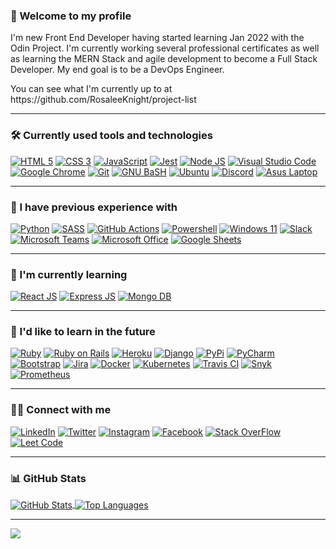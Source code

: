 ### 👋 Welcome to my profile
I'm new Front End Developer having started learning Jan 2022 with the Odin Project. I'm currently working several professional certificates as well as learning the MERN Stack and agile development to become a Full Stack Developer. My end goal is to be a DevOps Engineer.
<p> You can see what I'm currently up to at https://github.com/RosaleeKnight/project-list </p>

-----
### 🛠️ Currently used tools and technologies
<a href="https://html.spec.whatwg.org/multipage/"><img src="https://img.shields.io/badge/HTML5-E34F26?style=for-the-badge&logo=html5&logoColor=white" alt="HTML 5" ></a>
<a href="https://www.w3.org/Style/CSS/"><img src="https://img.shields.io/badge/CSS3-1572B6?style=for-the-badge&logo=css3&logoColor=white" alt="CSS 3" ></a>
<a href="https://developer.mozilla.org/en-US/docs/Web/JavaScript"><img src="https://img.shields.io/badge/JavaScript-323330?style=for-the-badge&logo=javascript&logoColor=F7DF1E" alt="JavaScript" ></a>
<a href="https://jestjs.io/"><img src="https://img.shields.io/badge/Jest-C21325?style=for-the-badge&logo=jest&logoColor=white" alt="Jest" ></a>
<a href="https://nodejs.org/en/"><img src="https://img.shields.io/badge/Node.js-339933?style=for-the-badge&logo=nodedotjs&logoColor=white" alt="Node JS" ></a>
<a href="https://code.visualstudio.com/"><img src="https://img.shields.io/badge/Visual_Studio_Code-0078D4?style=for-the-badge&logo=visual%20studio%20code&logoColor=white" alt="Visual Studio Code" ></a>
<a href="https://www.google.ca/intl/en_ca/chrome/"><img src="https://img.shields.io/badge/Google_chrome-4285F4?style=for-the-badge&logo=Google-chrome&logoColor=white" alt="Google Chrome" ></a>
<a href="https://git-scm.com/"><img src="https://img.shields.io/badge/GIT-E44C30?style=for-the-badge&logo=git&logoColor=white" alt="Git" ></a>
<a href="https://www.gnu.org/software/bash/"><img src="https://img.shields.io/badge/GNU%20Bash-4EAA25?style=for-the-badge&logo=GNU%20Bash&logoColor=white" alt="GNU BaSH" ></a>
<a href="https://ubuntu.com/"><img src="https://img.shields.io/badge/Ubuntu-E95420?style=for-the-badge&logo=ubuntu&logoColor=white" alt="Ubuntu" ></a>
<a href="https://discord.com/"><img src="https://img.shields.io/badge/Discord-5865F2?style=for-the-badge&logo=discord&logoColor=white" alt="Discord" ></a>
<a href="https://rog.asus.com/ca-en/"><img src="https://img.shields.io/badge/asus%20laptop-000000?style=for-the-badge&logo=asus&logoColor=white" alt="Asus Laptop" ></a>

-----
### 🧰 I have previous experience with
<a href="https://www.python.org/"><img src="https://img.shields.io/badge/Python-FFD43B?style=for-the-badge&logo=python&logoColor=blue" alt="Python" ></a>
<a href="https://sass-lang.com/"><img src="https://img.shields.io/badge/Sass-CC6699?style=for-the-badge&logo=sass&logoColor=white" alt="SASS" ></a>
<a href="https://github.com/features/actions"><img src="https://img.shields.io/badge/GitHub_Actions-2088FF?style=for-the-badge&logo=github-actions&logoColor=white" alt="GitHub Actions" ></a>
<a href="https://docs.microsoft.com/en-us/powershell/"><img src="https://img.shields.io/badge/powershell-5391FE?style=for-the-badge&logo=powershell&logoColor=white" alt="Powershell" ></a>
<a href="https://www.microsoft.com/en-ca/windows/windows-11"><img src="https://img.shields.io/badge/Windows-0078D6?style=for-the-badge&logo=windows&logoColor=white" alt="Windows 11" ></a>
<a href="https://slack.com/"><img src="https://img.shields.io/badge/Slack-4A154B?style=for-the-badge&logo=slack&logoColor=white" alt="Slack" ></a>
<a href="https://www.microsoft.com/en-ca/microsoft-teams/group-chat-software"><img src="https://img.shields.io/badge/Microsoft_Teams-6264A7?style=for-the-badge&logo=microsoft-teams&logoColor=white" alt="Microsoft Teams" ></a>
<a href="https://www.office.com/"><img src="https://img.shields.io/badge/Microsoft_Office-D83B01?style=for-the-badge&logo=microsoft-office&logoColor=white" alt="Microsoft Office" ></a>
<a href="https://www.google.com/sheets/about/"><img src="https://img.shields.io/badge/Google%20Sheets-34A853?style=for-the-badge&logo=google-sheets&logoColor=white" alt="Google Sheets" ></a>


-----
### 📖 I'm currently learning
<a href="https://reactjs.org/"><img src="https://img.shields.io/badge/React-20232A?style=for-the-badge&logo=react&logoColor=61DAFB" alt="React JS" ></a>
<a href="https://expressjs.com/"><img src="https://img.shields.io/badge/Express.js-000000?style=for-the-badge&logo=express&logoColor=white" alt="Express JS" ></a>
<a href="https://www.mongodb.com/"><img src="https://img.shields.io/badge/MongoDB-4EA94B?style=for-the-badge&logo=mongodb&logoColor=white" alt="Mongo DB" ></a>

-----
### 📝 I'd like to learn in the future
<a href="https://www.ruby-lang.org/en/"><img src="https://img.shields.io/badge/Ruby-CC342D?style=for-the-badge&logo=ruby&logoColor=white" alt="Ruby" ></a>
<a href="https://rubyonrails.org/"><img src="https://img.shields.io/badge/Ruby_on_Rails-CC0000?style=for-the-badge&logo=ruby-on-rails&logoColor=white" alt="Ruby on Rails" ></a>
<a href="https://www.heroku.com/"><img src="https://img.shields.io/badge/Heroku-430098?style=for-the-badge&logo=heroku&logoColor=white" alt="Heroku" ></a>
<a href="https://www.djangoproject.com/"><img src="https://img.shields.io/badge/Django-092E20?style=for-the-badge&logo=django&logoColor=green" alt="Django" ></a>
<a href="https://pypi.org/"><img src="https://img.shields.io/badge/pypi-3775A9?style=for-the-badge&logo=pypi&logoColor=white" alt="PyPi" ></a>
<a href="https://www.jetbrains.com/pycharm/"><img src="https://img.shields.io/badge/PyCharm-000000.svg?&style=for-the-badge&logo=PyCharm&logoColor=white" alt="PyCharm" ></a>
<a href="https://getbootstrap.com/"><img src="https://img.shields.io/badge/Bootstrap-563D7C?style=for-the-badge&logo=bootstrap&logoColor=white" alt="Bootstrap" ></a>
<a href="https://www.atlassian.com/software/jira"><img src="https://img.shields.io/badge/Jira-0052CC?style=for-the-badge&logo=Jira&logoColor=white" alt="Jira" ></a>
<a href="https://www.docker.com/"><img src="https://img.shields.io/badge/Docker-2CA5E0?style=for-the-badge&logo=docker&logoColor=white" alt="Docker" ></a>
<a href="https://kubernetes.io/"><img src="https://img.shields.io/badge/kubernetes-326ce5.svg?&style=for-the-badge&logo=kubernetes&logoColor=white" alt="Kubernetes" ></a>
<a href="https://travis-ci.org/"><img src="https://img.shields.io/badge/travis_CI-3EAAAF?style=for-the-badge&logo=travisci&logoColor=white" alt="Travis CI" ></a>
<a href="https://snyk.io/"><img src="https://img.shields.io/badge/Snyk-4C4A73?style=for-the-badge&logo=snyk&logoColor=white" alt="Snyk" ></a>
<a href="https://prometheus.io/"><img src="https://img.shields.io/badge/Prometheus-000000?style=for-the-badge&logo=prometheus&labelColor=000000" alt="Prometheus" ></a>

-----
### 👩‍💻 Connect with me
<a href="https://www.linkedin.com/in/rosalee-knight/"><img src="https://img.shields.io/badge/LinkedIn-0077B5?style=for-the-badge&logo=linkedin&logoColor=white" alt="LinkedIn" ></a>
<a href="https://twitter.com/Rosalee_Knight_"><img src="https://img.shields.io/badge/Twitter-1DA1F2?style=for-the-badge&logo=twitter&logoColor=white" alt="Twitter" ></a>
<a href="https://www.instagram.com/rosalee_knight_/"><img src="https://img.shields.io/badge/Instagram-E4405F?style=for-the-badge&logo=instagram&logoColor=white" alt="Instagram" ></a>
<a href="https://www.facebook.com/rosalee.knight.9/"><img src="https://img.shields.io/badge/Facebook-1877F2?style=for-the-badge&logo=facebook&logoColor=white" alt="Facebook" ></a>
<a href="https://stackoverflow.com/users/18393087/rosalee-knight/"><img src="https://img.shields.io/badge/Stack_Overflow-FE7A16?style=for-the-badge&logo=stack-overflow&logoColor=white" alt="Stack OverFlow" ></a>
<a href="https://leetcode.com/RosaleeKnight/"><img src="https://img.shields.io/badge/-LeetCode-FFA116?style=for-the-badge&logo=LeetCode&logoColor=black" alt="Leet Code" ></a>

-----
### 📊 GitHub Stats
<a href="https://github.com/RosaleeKnight/github-readme-stats"><img align="center" src="https://github-readme-stats.vercel.app/api?username=RosaleeKnight&show_icons=true&theme=nord" alt="GitHub Stats" /> </a>
<a href="https://github.com/RosaleeKnight/github-readme-stats"><img align="center" src="https://github-readme-stats.vercel.app/api/top-langs/?username=RosaleeKnight&layout=compact&theme=nord" alt="Top Languages" /></a>

-----
![](https://komarev.com/ghpvc/?username=RosaleeKnight)
